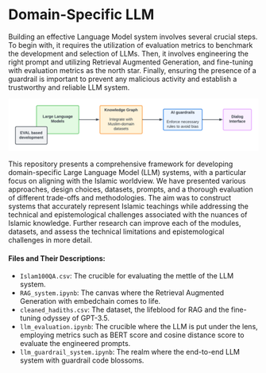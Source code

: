 # Domain-Specific LLM

Building an effective Language Model system involves several crucial steps. To begin with, it requires the utilization of evaluation metrics to benchmark the development and selection of LLMs. Then, it involves engineering the right prompt and utilizing Retrieval Augmented Generation, and fine-tuning with evaluation metrics as the north star. Finally, ensuring the presence of a guardrail is important to prevent any malicious activity and establish a trustworthy and reliable LLM system.

![Framework for Domain-specific LLM System](full-stack-gen-ai-framework.png)

This repository presents a comprehensive framework for developing domain-specific Large Language Model (LLM) systems, with a particular focus on aligning with the Islamic worldview. We have presented various approaches, design choices, datasets, prompts, and a thorough evaluation of different trade-offs and methodologies. The aim was to construct systems that accurately represent Islamic teachings while addressing the technical and epistemological challenges associated with the nuances of Islamic knowledge. Further research can improve each of the modules, datasets, and assess the technical limitations and epistemological challenges in more detail.


#### Files and Their Descriptions:

- `Islam100QA.csv`: The crucible for evaluating the mettle of the LLM system.
- `RAG_system.ipynb`: The canvas where the Retrieval Augmented Generation with embedchain comes to life.
- `cleaned_hadiths.csv`: The dataset, the lifeblood for RAG and the fine-tuning odyssey of GPT-3.5.
- `llm_evaluation.ipynb`: The crucible where the LLM is put under the lens, employing metrics such as BERT score and cosine distance score to evaluate the engineered prompts.
- `llm_guardrail_system.ipynb`: The realm where the end-to-end LLM system with guardrail code blossoms.
